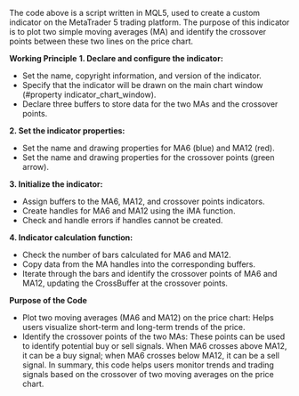 The code above is a script written in MQL5, used to create a custom indicator on the MetaTrader 5 trading platform. The purpose of this indicator is to plot two simple moving averages (MA) and identify the crossover points between these two lines on the price chart.

**Working Principle**
**1. Declare and configure the indicator:**
- Set the name, copyright information, and version of the indicator.
- Specify that the indicator will be drawn on the main chart window (#property indicator_chart_window).
- Declare three buffers to store data for the two MAs and the crossover points.

**2. Set the indicator properties:**
- Set the name and drawing properties for MA6 (blue) and MA12 (red).
- Set the name and drawing properties for the crossover points (green arrow).

**3. Initialize the indicator:**
- Assign buffers to the MA6, MA12, and crossover points indicators.
- Create handles for MA6 and MA12 using the iMA function.
- Check and handle errors if handles cannot be created.

**4. Indicator calculation function:**
- Check the number of bars calculated for MA6 and MA12.
- Copy data from the MA handles into the corresponding buffers.
- Iterate through the bars and identify the crossover points of MA6 and MA12, updating the CrossBuffer at the crossover points.

**Purpose of the Code**
- Plot two moving averages (MA6 and MA12) on the price chart: Helps users visualize short-term and long-term trends of the price.
- Identify the crossover points of the two MAs: These points can be used to identify potential buy or sell signals. When MA6 crosses above MA12, it can be a buy signal; when MA6 crosses below MA12, it can be a sell signal.
In summary, this code helps users monitor trends and trading signals based on the crossover of two moving averages on the price chart.
